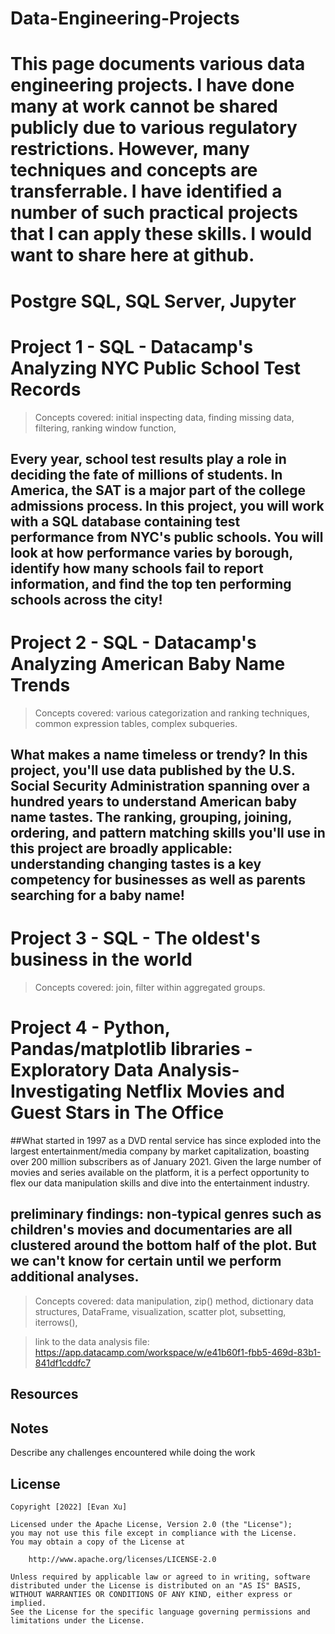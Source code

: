 # Data-Engineering-Projects

# This page documents various data engineering projects.  I have done many at work cannot be shared publicly due to various regulatory restrictions. However, many techniques and concepts are transferrable. I have identified a number of such practical projects that I can apply these skills. I would want to share here at github.  
# Postgre SQL, SQL Server, Jupyter 

# Project 1 - SQL - Datacamp's Analyzing NYC Public School Test Records 

> Concepts covered: initial inspecting data, finding missing data, filtering, ranking window function, 

## Every year, school test results play a role in deciding the fate of millions of students. In America, the SAT is a major part of the college admissions process. In this project, you will work with a SQL database containing test performance from NYC's public schools. You will look at how performance varies by borough, identify how many schools fail to report information, and find the top ten performing schools across the city!

# Project 2 - SQL - Datacamp's Analyzing American Baby Name Trends 

> Concepts covered: various categorization and ranking techniques, common expression tables, complex subqueries. 

## What makes a name timeless or trendy? In this project, you'll use data published by the U.S. Social Security Administration spanning over a hundred years to understand American baby name tastes. The ranking, grouping, joining, ordering, and pattern matching skills you'll use in this project are broadly applicable: understanding changing tastes is a key competency for businesses as well as parents searching for a baby name!

# Project 3 - SQL - The oldest's business in the world 

> Concepts covered: join, filter within aggregated groups. 

# Project 4 - Python, Pandas/matplotlib libraries - Exploratory Data Analysis- Investigating Netflix Movies and Guest Stars in The Office 

##What started in 1997 as a DVD rental service has since exploded into the largest entertainment/media company by market capitalization, boasting over 200 million subscribers as of January 2021. Given the large number of movies and series available on the platform, it is a perfect opportunity to flex our data manipulation skills and dive into the entertainment industry.

## preliminary findings: non-typical genres such as children's movies and documentaries are all clustered around the bottom half of the plot. But we can't know for certain until we perform additional analyses.

> Concepts covered: data manipulation, zip() method, dictionary data structures, DataFrame, visualization, scatter plot, subsetting, iterrows(), 

> link to the data analysis file: https://app.datacamp.com/workspace/w/e41b60f1-fbb5-469d-83b1-841df1cddfc7
> 
## Resources


## Notes

Describe any challenges encountered while doing the work


## License

    Copyright [2022] [Evan Xu]

    Licensed under the Apache License, Version 2.0 (the "License");
    you may not use this file except in compliance with the License.
    You may obtain a copy of the License at

        http://www.apache.org/licenses/LICENSE-2.0

    Unless required by applicable law or agreed to in writing, software
    distributed under the License is distributed on an "AS IS" BASIS,
    WITHOUT WARRANTIES OR CONDITIONS OF ANY KIND, either express or implied.
    See the License for the specific language governing permissions and
    limitations under the License.

